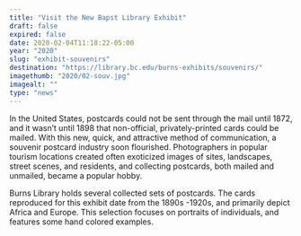 ```yaml
---
title: "Visit the New Bapst Library Exhibit"
draft: false
expired: false
date: 2020-02-04T11:18:22-05:00
year: "2020"
slug: "exhibit-souvenirs"
destination: "https://library.bc.edu/burns-exhibits/souvenirs/"
imagethumb: "2020/02-souv.jpg"
imagealt: ""
type: "news"
---
```


In the United States, postcards could not be sent through the mail until 1872, and it wasn’t until 1898 that non-official, privately-printed cards could be mailed. With this new, quick, and attractive method of communication, a souvenir postcard industry soon flourished. Photographers in popular tourism locations created often exoticized images of sites, landscapes, street scenes, and residents, and collecting postcards, both mailed and unmailed, became a popular hobby. 

Burns Library holds several collected sets of postcards. The cards reproduced for this exhibit date from the 1890s -1920s, and primarily depict Africa and Europe. This selection focuses on portraits of individuals, and features some hand colored examples.
